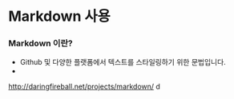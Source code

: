 # Markdown 사용

### Markdown 이란?
- Github 및 다양한 플랫폼에서 텍스트를 스타일링하기 위한 문법입니다.
-
http://daringfireball.net/projects/markdown/
d
